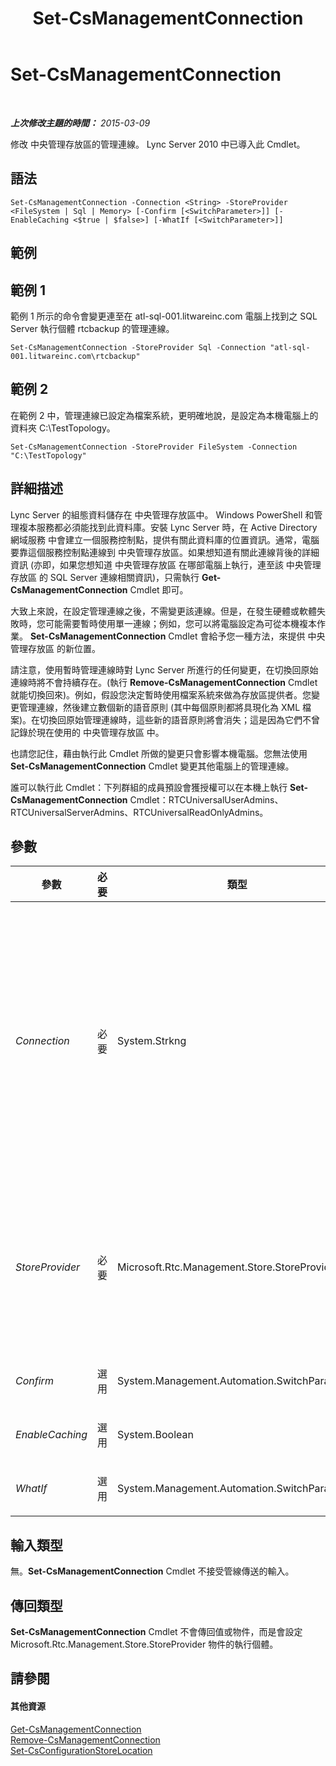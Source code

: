 ﻿---
title: Set-CsManagementConnection
TOCTitle: Set-CsManagementConnection
ms:assetid: f7cf19ba-6c56-4f74-9757-843e1ca0c9a1
ms:mtpsurl: https://technet.microsoft.com/zh-tw/library/Gg413045(v=OCS.15)
ms:contentKeyID: 49292852
ms.date: 08/24/2015
mtps_version: v=OCS.15
ms.translationtype: HT
---

# Set-CsManagementConnection

 

_**上次修改主題的時間：** 2015-03-09_

修改 中央管理存放區的管理連線。 Lync Server 2010 中已導入此 Cmdlet。

## 語法

    Set-CsManagementConnection -Connection <String> -StoreProvider <FileSystem | Sql | Memory> [-Confirm [<SwitchParameter>]] [-EnableCaching <$true | $false>] [-WhatIf [<SwitchParameter>]]

## 範例

## 範例 1

範例 1 所示的命令會變更連至在 atl-sql-001.litwareinc.com 電腦上找到之 SQL Server 執行個體 rtcbackup 的管理連線。

    Set-CsManagementConnection -StoreProvider Sql -Connection "atl-sql-001.litwareinc.com\rtcbackup"

## 範例 2

在範例 2 中，管理連線已設定為檔案系統，更明確地說，是設定為本機電腦上的資料夾 C:\\TestTopology。

    Set-CsManagementConnection -StoreProvider FileSystem -Connection "C:\TestTopology"

## 詳細描述

Lync Server 的組態資料儲存在 中央管理存放區中。 Windows PowerShell 和管理複本服務都必須能找到此資料庫。安裝 Lync Server 時，在 Active Directory 網域服務 中會建立一個服務控制點，提供有關此資料庫的位置資訊。通常，電腦要靠這個服務控制點連線到 中央管理存放區。如果想知道有關此連線背後的詳細資訊 (亦即，如果您想知道 中央管理存放區 在哪部電腦上執行，連至該 中央管理存放區 的 SQL Server 連線相關資訊)，只需執行 **Get-CsManagementConnection** Cmdlet 即可。

大致上來說，在設定管理連線之後，不需變更該連線。但是，在發生硬體或軟體失敗時，您可能需要暫時使用單一連線；例如，您可以將電腦設定為可從本機複本作業。 **Set-CsManagementConnection** Cmdlet 會給予您一種方法，來提供 中央管理存放區 的新位置。

請注意，使用暫時管理連線時對 Lync Server 所進行的任何變更，在切換回原始連線時將不會持續存在。(執行 **Remove-CsManagementConnection** Cmdlet 就能切換回來)。例如，假設您決定暫時使用檔案系統來做為存放區提供者。您變更管理連線，然後建立數個新的語音原則 (其中每個原則都將具現化為 XML 檔案)。在切換回原始管理連線時，這些新的語音原則將會消失；這是因為它們不曾記錄於現在使用的 中央管理存放區 中。

也請您記住，藉由執行此 Cmdlet 所做的變更只會影響本機電腦。您無法使用 **Set-CsManagementConnection** Cmdlet 變更其他電腦上的管理連線。

誰可以執行此 Cmdlet：下列群組的成員預設會獲授權可以在本機上執行 **Set-CsManagementConnection** Cmdlet：RTCUniversalUserAdmins、RTCUniversalServerAdmins、RTCUniversalReadOnlyAdmins。

## 參數


<table>
<colgroup>
<col style="width: 25%" />
<col style="width: 25%" />
<col style="width: 25%" />
<col style="width: 25%" />
</colgroup>
<thead>
<tr class="header">
<th>參數</th>
<th>必要</th>
<th>類型</th>
<th>說明</th>
</tr>
</thead>
<tbody>
<tr class="odd">
<td><p><em>Connection</em></p></td>
<td><p>必要</p></td>
<td><p>System.Strkng</p></td>
<td><p>用來做為管理連線之 SQL Server 執行個體或檔案系統資料夾的位置資訊。</p>
<p>例如，如果新的管理連線是連至 atl-sql-001.litwareinc.com 電腦上名為 rtcbackup 的 SQL Server 執行個體，請使用下列語法：-Connection &quot;atl-sql-001.litwareinc.com\rtcbackup&quot;。</p>
<p>如果想要建立連至資料夾 C:\TestTopology 的管理連線，請使用下列語法：-Connection &quot;C:\TestTopology&quot;。如果資料夾不存在， <strong>Set-CsManagementConnection</strong> Cmdlet 將建立資料夾。</p></td>
</tr>
<tr class="even">
<td><p><em>StoreProvider</em></p></td>
<td><p>必要</p></td>
<td><p>Microsoft.Rtc.Management.Store.StoreProvider</p></td>
<td><p>指出用於組態資訊的後端存放區類型。若要在 SQL Server 中儲存組態資料，請以類似下列的方式來設定 StoreProvider：-StoreProvider Sql。若要將組態資料儲存至檔案系統，請使用下列語法：-StoreProvider FileSystem。除非受到 Microsoft 支援人員的指示，否則不應修改 StoreProvider 屬性。</p></td>
</tr>
<tr class="odd">
<td><p><em>Confirm</em></p></td>
<td><p>選用</p></td>
<td><p>System.Management.Automation.SwitchParameter</p></td>
<td><p>在執行命令前先提示確認。</p></td>
</tr>
<tr class="even">
<td><p><em>EnableCaching</em></p></td>
<td><p>選用</p></td>
<td><p>System.Boolean</p></td>
<td><p>設為 True ($True) 時，會啟用管理連線的快取。</p></td>
</tr>
<tr class="odd">
<td><p><em>WhatIf</em></p></td>
<td><p>選用</p></td>
<td><p>System.Management.Automation.SwitchParameter</p></td>
<td><p>說明執行命令時若不實際執行命令的後果。</p></td>
</tr>
</tbody>
</table>


## 輸入類型

無。**Set-CsManagementConnection** Cmdlet 不接受管線傳送的輸入。

## 傳回類型

**Set-CsManagementConnection** Cmdlet 不會傳回值或物件，而是會設定 Microsoft.Rtc.Management.Store.StoreProvider 物件的執行個體。

## 請參閱

#### 其他資源

[Get-CsManagementConnection](get-csmanagementconnection.md)  
[Remove-CsManagementConnection](remove-csmanagementconnection.md)  
[Set-CsConfigurationStoreLocation](set-csconfigurationstorelocation.md)

